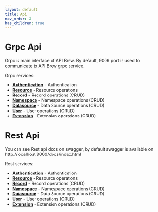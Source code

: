 ```yaml
---
layout: default
title: Api
nav_order: 2
has_children: true
---
```


# Grpc Api

Grpc is main interface of API Brew. By default, 9009 port is used to communicate to API Brew grpc service.

Grpc services:

* [**Authentication**](proto.md#authentication-service) - Authentication
* [**Resource**](proto.md#resource-service) - Resource operations
* [**Record**](proto.md#record-service) - Record operations (CRUD)
* [**Namespace**](proto.md#namespace-service) - Namespace operations (CRUD)
* [**Datasource**](proto.md#datasource-service) - Data Source operations (CRUD)
* [**User**](proto.md#user-service) - User operations (CRUD)
* [**Extension**](proto.md#extension-service) - Extension operations (CRUD)

# Rest Api

You can see Rest api docs on swagger, by default swagger is available on http://localhost:9009/docs/index.html

Rest services:
* [**Authentication**](openapi.md#authentication) - Authentication
* [**Resource**](openapi.md#resourceget) - Resource operations
* [**Record**](openapi.md#recordget) - Record operations (CRUD)
* [**Namespace**](openapi.md#namespaceget) - Namespace operations (CRUD)
* [**Datasource**](openapi.md#datasourceget) - Data Source operations (CRUD)
* [**User**](openapi.md#userget) - User operations (CRUD)
* [**Extension**](openapi.md#extensionget) - Extension operations (CRUD)
